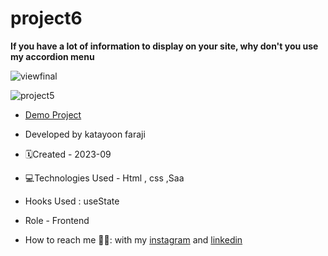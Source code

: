 # project6


**If you have a lot of information to display on your site, why don't you use my accordion menu**

![viewfinal](https://user-images.githubusercontent.com/109727844/204102879-086fee63-9bda-43b2-a1aa-49879c3f2d39.jpg)

![project5](https://github.com/katayoon-faraji-web/project5/assets/144775981/c232e32a-3ade-449a-a1d5-0d3950ec0368)

- [Demo Project](https://katayoon-faraji-web.github.io/project5/)

- Developed by katayoon faraji

- 🗓️Created - 2023-09

- 💻Technologies Used - Html , css ,Saa

- Hooks Used : useState 

- Role - Frontend

- How to reach me 👩🏻: with my [instagram](https://instagram.com/katayoon_faraji_web) and [linkedin](https://www.linkedin.com/in/katayoon-faraji-web-3b722b207r)
